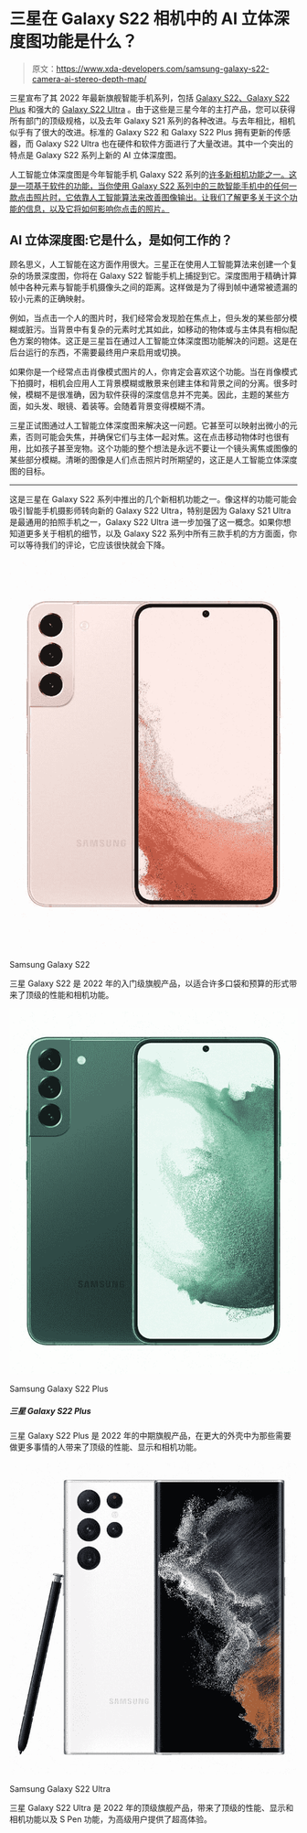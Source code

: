 # 三星在 Galaxy S22 相机中的 AI 立体深度图功能是什么？

> 原文：<https://www.xda-developers.com/samsung-galaxy-s22-camera-ai-stereo-depth-map/>

三星宣布了其 2022 年最新旗舰智能手机系列，包括 [Galaxy S22、Galaxy S22 Plus](https://www.xda-developers.com/samsung-galaxy-s22-hands-on/) 和强大的 [Galaxy S22 Ultra](https://www.xda-developers.com/samsung-galaxy-s22-ultra-hands-on/) 。由于这些是三星今年的主打产品，您可以获得所有部门的顶级规格，以及去年 Galaxy S21 系列的各种改进。与去年相比，相机似乎有了很大的改进。标准的 Galaxy S22 和 Galaxy S22 Plus 拥有更新的传感器，而 Galaxy S22 Ultra 也在硬件和软件方面进行了大量改进。其中一个突出的特点是 Galaxy S22 系列上新的 AI 立体深度图。

人工智能立体深度图是今年智能手机 Galaxy S22 系列的[许多新相机功能之一。这是一项基于软件的功能，当你使用 Galaxy S22 系列中的三款智能手机中的任何一款点击照片时，它依靠人工智能算法来改善图像输出。让我们了解更多关于这个功能的信息，以及它将如何影响你点击的照片。](https://www.xda-developers.com/samsung-galaxy-s22-camera-features/)

## AI 立体深度图:它是什么，是如何工作的？

顾名思义，人工智能在这方面作用很大。三星正在使用人工智能算法来创建一个复杂的场景深度图，你将在 Galaxy S22 智能手机上捕捉到它。深度图用于精确计算帧中各种元素与智能手机摄像头之间的距离。这样做是为了得到帧中通常被遗漏的较小元素的正确映射。

例如，当点击一个人的图片时，我们经常会发现脸在焦点上，但头发的某些部分模糊或脏污。当背景中有复杂的元素时尤其如此，如移动的物体或与主体具有相似配色方案的物体。这正是三星旨在通过人工智能立体深度图功能解决的问题。这是在后台运行的东西，不需要最终用户来启用或切换。

如果你是一个经常点击肖像模式图片的人，你肯定会喜欢这个功能。当在肖像模式下拍摄时，相机会应用人工背景模糊或散景来创建主体和背景之间的分离。很多时候，模糊不是很准确，因为软件获得的深度信息并不完美。因此，主题的某些方面，如头发、眼镜、着装等。会随着背景变得模糊不清。

三星正试图通过人工智能立体深度图来解决这一问题。它甚至可以映射出微小的元素，否则可能会失焦，并确保它们与主体一起对焦。这在点击移动物体时也很有用，比如孩子甚至宠物。这个功能的整个想法是永远不要让一个镜头离焦或图像的某些部分模糊。清晰的图像是人们点击照片时所期望的，这正是人工智能立体深度图的目标。

* * *

这是三星在 Galaxy S22 系列中推出的几个新相机功能之一。像这样的功能可能会吸引智能手机摄影师转向新的 Galaxy S22 Ultra，特别是因为 Galaxy S21 Ultra 是最通用的拍照手机之一，Galaxy S22 Ultra 进一步加强了这一概念。如果你想知道更多关于相机的细节，以及 Galaxy S22 系列中所有三款手机的方方面面，你可以等待我们的评论，它应该很快就会下降。

 <picture>![The Samsung Galaxy S22 is the entry flagship for 2022, bringing over top of the line performance and camera capabilities in a form that fits many pockets and budgets.](img/47038c6cd51aa946444dc5d6a7e81aa3.png)</picture> 

Samsung Galaxy S22

三星 Galaxy S22 是 2022 年的入门级旗舰产品，以适合许多口袋和预算的形式带来了顶级的性能和相机功能。

 <picture>![The Samsung Galaxy S22 Plus is the mid flagship of the company's 2022 lineup, bringing over top of the line performance, display, and camera capabilities. It runs One UI 4.1 (based on Android 12).](img/3659da736120e268168547df64b37aba.png)</picture> 

Samsung Galaxy S22 Plus

##### 三星 Galaxy S22 Plus

三星 Galaxy S22 Plus 是 2022 年的中期旗舰产品，在更大的外壳中为那些需要做更多事情的人带来了顶级的性能、显示和相机功能。

 <picture>![The Samsung Galaxy S22 Ultra is the top flagship for 2022, bringing over top of the line performance, display and camera capabilities alongside S Pen capabilities to deliver an ultra experience for power users.](img/9ece91033072839f67848f4df356ce53.png)</picture> 

Samsung Galaxy S22 Ultra

三星 Galaxy S22 Ultra 是 2022 年的顶级旗舰产品，带来了顶级的性能、显示和相机功能以及 S Pen 功能，为高级用户提供了超高体验。